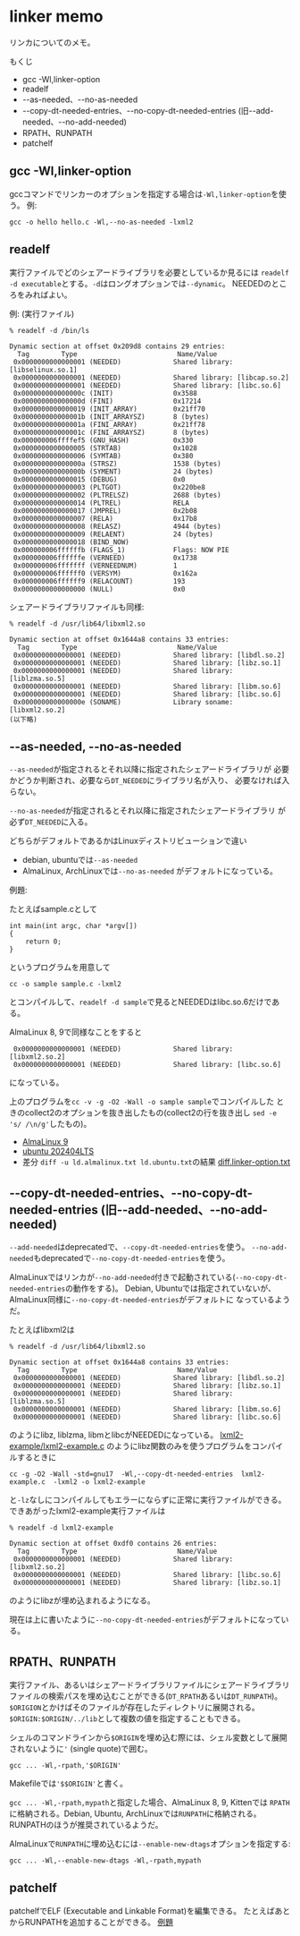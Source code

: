# linker memo

リンカについてのメモ。

もくじ

- gcc -Wl,linker-option
- readelf
- --as-needed、--no-as-needed
- --copy-dt-needed-entries、--no-copy-dt-needed-entries (旧--add-needed、--no-add-needed)
- RPATH、RUNPATH
- patchelf

## gcc -Wl,linker-option

gccコマンドでリンカーのオプションを指定する場合は``-Wl,linker-option``を使う。
例:

```
gcc -o hello hello.c -Wl,--no-as-needed -lxml2
```

## readelf

実行ファイルでどのシェアードライブラリを必要としているか見るには
``readelf -d executable``とする。``-d``はロングオプションでは``--dynamic``。
NEEDEDのところをみればよい。

例: (実行ファイル)
```
% readelf -d /bin/ls

Dynamic section at offset 0x209d8 contains 29 entries:
  Tag        Type                         Name/Value
 0x0000000000000001 (NEEDED)             Shared library: [libselinux.so.1]
 0x0000000000000001 (NEEDED)             Shared library: [libcap.so.2]
 0x0000000000000001 (NEEDED)             Shared library: [libc.so.6]
 0x000000000000000c (INIT)               0x3588
 0x000000000000000d (FINI)               0x17214
 0x0000000000000019 (INIT_ARRAY)         0x21ff70
 0x000000000000001b (INIT_ARRAYSZ)       8 (bytes)
 0x000000000000001a (FINI_ARRAY)         0x21ff78
 0x000000000000001c (FINI_ARRAYSZ)       8 (bytes)
 0x000000006ffffef5 (GNU_HASH)           0x330
 0x0000000000000005 (STRTAB)             0x1028
 0x0000000000000006 (SYMTAB)             0x380
 0x000000000000000a (STRSZ)              1538 (bytes)
 0x000000000000000b (SYMENT)             24 (bytes)
 0x0000000000000015 (DEBUG)              0x0
 0x0000000000000003 (PLTGOT)             0x220be8
 0x0000000000000002 (PLTRELSZ)           2688 (bytes)
 0x0000000000000014 (PLTREL)             RELA
 0x0000000000000017 (JMPREL)             0x2b08
 0x0000000000000007 (RELA)               0x17b8
 0x0000000000000008 (RELASZ)             4944 (bytes)
 0x0000000000000009 (RELAENT)            24 (bytes)
 0x0000000000000018 (BIND_NOW)           
 0x000000006ffffffb (FLAGS_1)            Flags: NOW PIE
 0x000000006ffffffe (VERNEED)            0x1738
 0x000000006fffffff (VERNEEDNUM)         1
 0x000000006ffffff0 (VERSYM)             0x162a
 0x000000006ffffff9 (RELACOUNT)          193
 0x0000000000000000 (NULL)               0x0
```

シェアードライブラリファイルも同様:

```
% readelf -d /usr/lib64/libxml2.so

Dynamic section at offset 0x1644a8 contains 33 entries:
  Tag        Type                         Name/Value
 0x0000000000000001 (NEEDED)             Shared library: [libdl.so.2]
 0x0000000000000001 (NEEDED)             Shared library: [libz.so.1]
 0x0000000000000001 (NEEDED)             Shared library: [liblzma.so.5]
 0x0000000000000001 (NEEDED)             Shared library: [libm.so.6]
 0x0000000000000001 (NEEDED)             Shared library: [libc.so.6]
 0x000000000000000e (SONAME)             Library soname: [libxml2.so.2]
(以下略)
```

## --as-needed, --no-as-needed

``--as-needed``が指定されるとそれ以降に指定されたシェアードライブラリが
必要かどうか判断され、必要なら``DT_NEEDED``にライブラリ名が入り、
必要なければ入らない。

``--no-as-needed``が指定されるとそれ以降に指定されたシェアードライブラリ
が必ず``DT_NEEDED``に入る。

どちらがデフォルトであるかはLinuxディストリビューションで違い
- debian, ubuntuでは``--as-needed``
- AlmaLinux, ArchLinuxでは``--no-as-needed``
がデフォルトになっている。

例題:

たとえばsample.cとして
```
int main(int argc, char *argv[])
{
    return 0;
}
```
というプログラムを用意して

```
cc -o sample sample.c -lxml2
```
とコンパイルして、``readelf -d sample``で見るとNEEDEDはlibc.so.6だけである。

AlmaLinux 8, 9で同様なことをすると
```
 0x0000000000000001 (NEEDED)             Shared library: [libxml2.so.2]
 0x0000000000000001 (NEEDED)             Shared library: [libc.so.6]
```
になっている。

上のプログラムを``cc -v -g -O2 -Wall -o sample sample``でコンパイルした
ときのcollect2のオプションを抜き出したもの(collect2の行を抜き出し
``sed -e 's/ /\n/g'``したもの)。

- [AlmaLinux 9](ld.almalinux.txt)
- [ubuntu 202404LTS](ld.ubuntu.txt)
- 差分 ``diff -u ld.almalinux.txt ld.ubuntu.txt``の結果 [diff.linker-option.txt](diff.linker-option.txt)

## --copy-dt-needed-entries、--no-copy-dt-needed-entries (旧--add-needed、--no-add-needed)

``--add-needed``はdeprecatedで、``--copy-dt-needed-entries``を使う。
``--no-add-needed``もdeprecatedで``--no-copy-dt-needed-entries``を使う。

AlmaLinuxではリンカが``--no-add-needed``付きで起動されている(``--no-copy-dt-needed-entries``の動作をする)。
Debian, Ubuntuでは指定されていないが、AlmaLinux同様に``--no-copy-dt-needed-entries``がデフォルトに
なっているようだ。

たとえばlibxml2は
```
% readelf -d /usr/lib64/libxml2.so

Dynamic section at offset 0x1644a8 contains 33 entries:
  Tag        Type                         Name/Value
 0x0000000000000001 (NEEDED)             Shared library: [libdl.so.2]
 0x0000000000000001 (NEEDED)             Shared library: [libz.so.1]
 0x0000000000000001 (NEEDED)             Shared library: [liblzma.so.5]
 0x0000000000000001 (NEEDED)             Shared library: [libm.so.6]
 0x0000000000000001 (NEEDED)             Shared library: [libc.so.6]
```
のようにlibz, liblzma, libmとlibcがNEEDEDになっている。
[lxml2-example/lxml2-example.c](lxml2-example/lxml2-example.c)
のようにlibz関数のみを使うプログラムをコンパイルするときに
```
cc -g -O2 -Wall -std=gnu17  -Wl,--copy-dt-needed-entries  lxml2-example.c  -lxml2 -o lxml2-example
```
と``-lz``なしにコンパイルしてもエラーにならずに正常に実行ファイルができる。
できあがったlxml2-example実行ファイルは

```
% readelf -d lxml2-example

Dynamic section at offset 0xdf0 contains 26 entries:
  Tag        Type                         Name/Value
 0x0000000000000001 (NEEDED)             Shared library: [libxml2.so.2]
 0x0000000000000001 (NEEDED)             Shared library: [libc.so.6]
 0x0000000000000001 (NEEDED)             Shared library: [libz.so.1]
```

のようにlibzが埋め込まれるようになる。

現在は上に書いたように``--no-copy-dt-needed-entries``がデフォルトになっている。

## RPATH、RUNPATH

実行ファイル、あるいはシェアードライブラリファイルにシェアードライブラリ
ファイルの検索パスを埋め込むことができる(``DT_RPATH``あるいは``DT_RUNPATH``)。
``$ORIGION``とかけばそのファイルが存在したディレクトリに展開される。
``$ORIGIN:$ORIGIN/../lib``として複数の値を指定することもできる。

シェルのコマンドラインから``$ORIGIN``を埋め込む際には、シェル変数として展開
されないように``'`` (single quote)で囲む。
```
gcc ... -Wl,-rpath,'$ORIGIN'
```
Makefileでは``'$$ORIGIN'``と書く。

``gcc ... -Wl,-rpath,mypath``と指定した場合、AlmaLinux 8, 9, Kittenでは
``RPATH``に格納される。Debian, Ubuntu, ArchLinuxでは``RUNPATH``に格納される。
RUNPATHのほうが推奨されているようだ。

AlmaLinuxで``RUNPATH``に埋め込むには``--enable-new-dtags``オプションを指定する:
```
gcc ... -Wl,--enable-new-dtags -Wl,-rpath,mypath
```

## patchelf

patchelfでELF (Executable and Linkable Format)を編集できる。
たとえばあとからRUNPATHを追加することができる。
[例題](patchelf-example)

